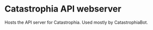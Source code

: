 # Catastrophia API webserver

Hosts the API server for Catastrophia.
Used mostly by CatastrophiaBot.
